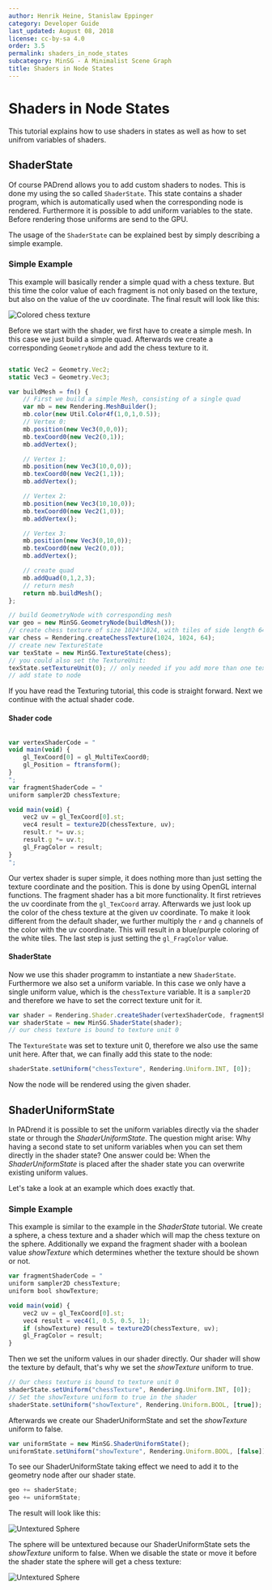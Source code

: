 ```yaml
---
author: Henrik Heine, Stanislaw Eppinger
category: Developer Guide
last_updated: August 08, 2018
license: cc-by-sa 4.0
order: 3.5
permalink: shaders_in_node_states
subcategory: MinSG - A Minimalist Scene Graph
title: Shaders in Node States
---
```

<!------------------------------------------------------------------------------------------------
This work is licensed under the Creative Commons Attribution-ShareAlike 4.0 International License.
 To view a copy of this license, visit http://creativecommons.org/licenses/by-sa/4.0/.
 Author: Henrik Heine (hheine@mail.uni-paderborn.de), Stanislaw Eppinger (eppinger@mail.uni-paderborn.de)
 PADrend Version 1.0.0
------------------------------------------------------------------------------------------------->


# Shaders in Node States
This tutorial explains how to use shaders in states as well as how to set unifrom variables of shaders. 

## ShaderState
Of course PADrend allows you to add custom shaders to nodes. This is done my using the so called `ShaderState`. This state contains a shader program, which is automatically used when the corresponding node is rendered. Furthermore it is possible to add uniform variables to the state. Before rendering those uniforms are send to the GPU.

The usage of the `ShaderState` can be explained best by simply describing a simple example.

### Simple Example
This example will basically render a simple quad with a chess texture. But this time the color value of each fragment is not only based on the texture, but also on the value of the uv coordinate.
The final result will look like this:

![Colored chess texture](ColoredChess.png)

Before we start with the shader, we first have to create a simple mesh. In this case we just build a simple quad. Afterwards we create a corresponding `GeometryNode` and add the chess texture to it.

<!---INCLUDE src=ShaderStateExample.escript, start=14, end=56--->
<!---BEGINN_CODESECTION--->
<!---Automaticly generated section. Do not edit!!!--->
```js

static Vec2 = Geometry.Vec2;
static Vec3 = Geometry.Vec3;

var buildMesh = fn() {
    // First we build a simple Mesh, consisting of a single quad
    var mb = new Rendering.MeshBuilder();
    mb.color(new Util.Color4f(1,0,1,0.5));
    // Vertex 0:
    mb.position(new Vec3(0,0,0));
    mb.texCoord0(new Vec2(0,1));
    mb.addVertex();

    // Vertex 1:
    mb.position(new Vec3(10,0,0));
    mb.texCoord0(new Vec2(1,1));
    mb.addVertex();

    // Vertex 2:
    mb.position(new Vec3(10,10,0));
    mb.texCoord0(new Vec2(1,0));
    mb.addVertex();

    // Vertex 3:
    mb.position(new Vec3(0,10,0));
    mb.texCoord0(new Vec2(0,0));
    mb.addVertex();

    // create quad
    mb.addQuad(0,1,2,3);
    // return mesh
    return mb.buildMesh();
};

// build GeometryNode with corresponding mesh
var geo = new MinSG.GeometryNode(buildMesh());
// create chess texture of size 1024*1024, with tiles of side length 64
var chess = Rendering.createChessTexture(1024, 1024, 64);
// create new TextureState
var texState = new MinSG.TextureState(chess);
// you could also set the TextureUnit:
texState.setTextureUnit(0); // only needed if you add more than one texture though...
// add state to node
```
<!---END_CODESECTION--->

If you have read the Texturing tutorial, this code is straight forward.
Next we continue with the actual shader code.

#### Shader code

<!---INCLUDE src=ShaderStateExample.escript, start=58, end=75--->
<!---BEGINN_CODESECTION--->
<!---Automaticly generated section. Do not edit!!!--->
```js

var vertexShaderCode = "
void main(void) {
    gl_TexCoord[0] = gl_MultiTexCoord0;
    gl_Position = ftransform();
}
";
var fragmentShaderCode = "
uniform sampler2D chessTexture;

void main(void) {
    vec2 uv = gl_TexCoord[0].st;
    vec4 result = texture2D(chessTexture, uv);
    result.r *= uv.s;
    result.g *= uv.t;
    gl_FragColor = result;
}
";
```
<!---END_CODESECTION--->

Our vertex shader is super simple, it does nothing more than just setting the texture coordinate and the position. This is done by using OpenGL internal functions. The fragment shader has a bit more functionality. It first retrieves the uv coordinate from the `gl_TexCoord` array. Afterwards we just look up the color of the chess texture at the given uv coordinate. To make it look different from the default shader, we further multiply the `r` and `g` channels of the color with the uv coordinate. This will result in a blue/purple coloring of the white tiles. The last step is just setting the `gl_FragColor` value.

#### ShaderState
Now we use this shader programm to instantiate a new `ShaderState`. Furthermore we also set a uniform variable. In this case we only have a single uniform value, which is the `chessTexture` variable. It is a `sampler2D` and therefore we have to set the correct texture unit for it.

<!---INCLUDE src=ShaderStateExample.escript, start=76, end=78--->
<!---BEGINN_CODESECTION--->
<!---Automaticly generated section. Do not edit!!!--->
```js
var shader = Rendering.Shader.createShader(vertexShaderCode, fragmentShaderCode);
var shaderState = new MinSG.ShaderState(shader);
// our chess texture is bound to texture unit 0
```
<!---END_CODESECTION--->

The `TextureState` was set to texture unit 0, therefore we also use the same unit here. After that, we can finally add this state to the node:

<!---INCLUDE src=ShaderStateExample.escript, start=79, end=79--->
<!---BEGINN_CODESECTION--->
<!---Automaticly generated section. Do not edit!!!--->
```js
shaderState.setUniform("chessTexture", Rendering.Uniform.INT, [0]);
```
<!---END_CODESECTION--->

Now the node will be rendered using the given shader.

## ShaderUniformState
In PADrend it is possible to set the uniform variables directly via the shader state or through the *ShaderUniformState*. The question might arise: Why having a second state to set uniform variables when you can set them directly in the shader state? One answer could be: When the *ShaderUniformState* is placed after the shader state you can overwrite existing uniform values. 

Let's take a look at an example which does exactly that. 

### Simple Example
This example is similar to the example in the *ShaderState* tutorial. We create a sphere, a chess texture and a shader which will map the chess texture on the sphere. Additionally we expand the fragment shader with a boolean value *showTexture* which determines whether the texture should be shown or not.

<!---INCLUDE src=ShaderUniformState.escript, start=32, end=41--->
<!---BEGINN_CODESECTION--->
<!---Automaticly generated section. Do not edit!!!--->
```js
var fragmentShaderCode = "
uniform sampler2D chessTexture;
uniform bool showTexture;

void main(void) {
    vec2 uv = gl_TexCoord[0].st;
    vec4 result = vec4(1, 0.5, 0.5, 1);
    if (showTexture) result = texture2D(chessTexture, uv);
    gl_FragColor = result;
}
```
<!---END_CODESECTION--->

Then we set the uniform values in our shader directly. Our shader will show the texture by default, that's why we set the *showTexture* uniform to true.

<!---INCLUDE src=ShaderUniformState.escript, start=47, end=50--->
<!---BEGINN_CODESECTION--->
<!---Automaticly generated section. Do not edit!!!--->
```js
// Our chess texture is bound to texture unit 0
shaderState.setUniform("chessTexture", Rendering.Uniform.INT, [0]);
// Set the showTexture uniform to true in the shader
shaderState.setUniform("showTexture", Rendering.Uniform.BOOL, [true]);
```
<!---END_CODESECTION--->

Afterwards we create our ShaderUniformState and set the *showTexture* uniform to false.

<!---INCLUDE src=ShaderUniformState.escript, start=53, end=54--->
<!---BEGINN_CODESECTION--->
<!---Automaticly generated section. Do not edit!!!--->
```js
var uniformState = new MinSG.ShaderUniformState();
uniformState.setUniform("showTexture", Rendering.Uniform.BOOL, [false]);
```
<!---END_CODESECTION--->

To see our ShaderUniformState taking effect we need to add it to the geometry node after our shader state.

<!---INCLUDE src=ShaderUniformState.escript, start=58, end=59--->
<!---BEGINN_CODESECTION--->
<!---Automaticly generated section. Do not edit!!!--->
```js
geo += shaderState;
geo += uniformState;
```
<!---END_CODESECTION--->

The result will look like this:

![Untextured Sphere](pinkSphere.png)

The sphere will be untextured because our ShaderUniformState sets the *showTexture* uniform to false. When we disable the state or move it before the shader state the sphere will get a chess texture:

![Untextured Sphere](texturedSphere.png)

